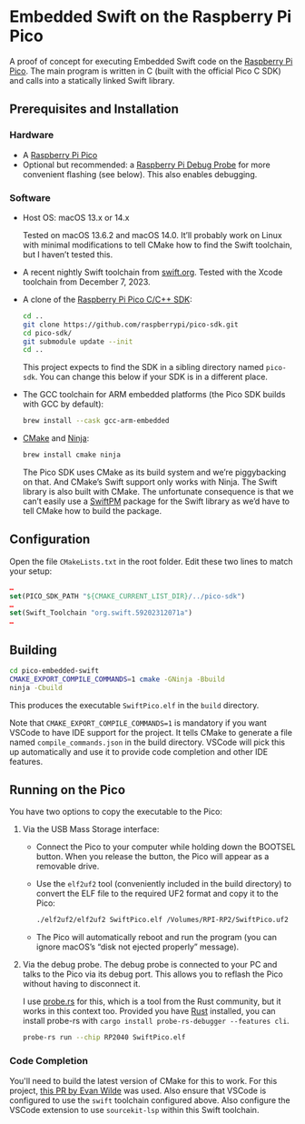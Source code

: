 # Embedded Swift on the Raspberry Pi Pico

A proof of concept for executing Embedded Swift code on the [Raspberry Pi Pico](https://www.raspberrypi.com/products/raspberry-pi-pico/). The main program is written in C (built with the official Pico C SDK) and calls into a statically linked Swift library.

## Prerequisites and Installation

### Hardware

- A [Raspberry Pi Pico](https://www.raspberrypi.com/products/raspberry-pi-pico/)
- Optional but recommended: a [Raspberry Pi Debug Probe](https://www.raspberrypi.com/products/debug-probe/) for more convenient flashing (see below). This also enables debugging.

### Software

- Host OS: macOS 13.x or 14.x
  
  Tested on macOS 13.6.2 and macOS 14.0. It’ll probably work on Linux with minimal modifications to tell CMake how to find the Swift toolchain, but I haven’t tested this.

- A recent nightly Swift toolchain from [swift.org](https://www.swift.org/download/). Tested with the Xcode toolchain from December 7, 2023.

- A clone of the [Raspberry Pi Pico C/C++ SDK](https://github.com/raspberrypi/pico-sdk/):

  ```sh
  cd ..
  git clone https://github.com/raspberrypi/pico-sdk.git
  cd pico-sdk/
  git submodule update --init
  cd ..
  ```

  This project expects to find the SDK in a sibling directory named `pico-sdk`. You can change this below if your SDK is in a different place.

- The GCC toolchain for ARM embedded platforms (the Pico SDK builds with GCC by default):

  ```sh
  brew install --cask gcc-arm-embedded
  ```

- [CMake](https://cmake.org/) and [Ninja](https://ninja-build.org/):

  ```sh
  brew install cmake ninja
  ```

  The Pico SDK uses CMake as its build system and we’re piggybacking on that. And CMake’s Swift support only works with Ninja. The Swift library is also built with CMake. The unfortunate consequence is that we can’t easily use a [SwiftPM](https://www.swift.org/package-manager/) package for the Swift library as we’d have to tell CMake how to build the package.

## Configuration

Open the file `CMakeLists.txt` in the root folder. Edit these two lines to match your setup:

```cmake
…
set(PICO_SDK_PATH "${CMAKE_CURRENT_LIST_DIR}/../pico-sdk")
…
set(Swift_Toolchain "org.swift.59202312071a")
…
```

## Building

```sh
cd pico-embedded-swift
CMAKE_EXPORT_COMPILE_COMMANDS=1 cmake -GNinja -Bbuild
ninja -Cbuild
```

This produces the executable `SwiftPico.elf` in the `build` directory.

Note that `CMAKE_EXPORT_COMPILE_COMMANDS=1` is mandatory if you want VSCode to have IDE support for the project. It tells CMake to generate a file named `compile_commands.json` in the build directory. VSCode will pick this up automatically and use it to provide code completion and other IDE features.

## Running on the Pico

You have two options to copy the executable to the Pico:

1. Via the USB Mass Storage interface:

    - Connect the Pico to your computer while holding down the BOOTSEL button. When you release the button, the Pico will appear as a removable drive.
 
    - Use the `elf2uf2` tool (conveniently included in the build directory) to convert the ELF file to the required UF2 format and copy it to the Pico:

      ```sh
      ./elf2uf2/elf2uf2 SwiftPico.elf /Volumes/RPI-RP2/SwiftPico.uf2
      ```
    
    - The Pico will automatically reboot and run the program (you can ignore macOS’s “disk not ejected properly” message).

2. Via the debug probe. The debug probe is connected to your PC and talks to the Pico via its debug port. This allows you to reflash the Pico without having to disconnect it.

    I use [probe.rs](https://probe.rs/) for this, which is a tool from the Rust community, but it works in this context too. Provided you have [Rust](https://www.rust-lang.org/) installed, you can install probe-rs with `cargo install probe-rs-debugger --features cli`.

    ```sh
    probe-rs run --chip RP2040 SwiftPico.elf
    ```

### Code Completion

You'll need to build the latest version of CMake for this to work. For this project, [this PR by Evan Wilde](https://gitlab.kitware.com/cmake/cmake/-/merge_requests/9095) was used. Also ensure that VSCode is configured to use the `swift` toolchain configured above. Also configure the VSCode extension to use `sourcekit-lsp` within this Swift toolchain.
